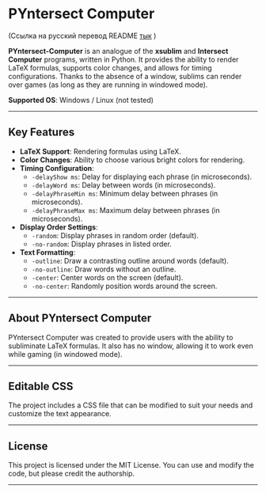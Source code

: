 # PYntersect Computer 

(Ссылка на русский перевод README [тык](https://github.com/NewDarkys/PYntersect-Computer/blob/main/readme/readme_ru.md) )

**PYntersect-Computer** is an analogue of the **xsublim** and **Intersect Computer** programs, written in Python. It provides the ability to render LaTeX formulas, supports color changes, and allows for timing configurations. Thanks to the absence of a window, sublims can render over games (as long as they are running in windowed mode).

**Supported OS**: Windows / Linux (not tested)

---

## Key Features

- **LaTeX Support**: Rendering formulas using LaTeX.
- **Color Changes**: Ability to choose various bright colors for rendering.
- **Timing Configuration**:
  - `-delayShow ms`: Delay for displaying each phrase (in microseconds).
  - `-delayWord ms`: Delay between words (in microseconds).
  - `-delayPhraseMin ms`: Minimum delay between phrases (in microseconds).
  - `-delayPhraseMax ms`: Maximum delay between phrases (in microseconds).
- **Display Order Settings**:
  - `-random`: Display phrases in random order (default).
  - `-no-random`: Display phrases in listed order.
- **Text Formatting**:
  - `-outline`: Draw a contrasting outline around words (default).
  - `-no-outline`: Draw words without an outline.
  - `-center`: Center words on the screen (default).
  - `-no-center`: Randomly position words around the screen.

---

## About PYntersect Computer
PYntersect Computer was created to provide users with the ability to subliminate LaTeX formulas. It also has no window, allowing it to work even while gaming (in windowed mode).

---

## Editable CSS
The project includes a CSS file that can be modified to suit your needs and customize the text appearance.

---

## License
This project is licensed under the MIT License. You can use and modify the code, but please credit the authorship.

---


